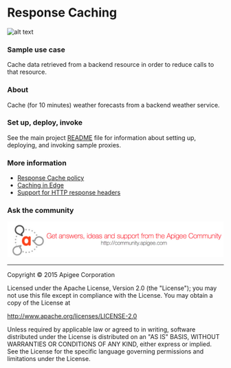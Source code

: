 # Response Caching

![alt text](https://github.com/apigee/api-platform-samples/blob/master/images/icon_policy_traffic-management.jpg)

### Sample use case

Cache data retrieved from a backend resource in order to reduce calls to that resource.

### About

Cache (for 10 minutes) weather forecasts from a backend weather service.

### Set up, deploy, invoke

See the main project [README](../../README.md) file for information about setting up, deploying, and invoking sample proxies. 

### More information

* [Response Cache policy](http://apigee.com/docs/api-services/reference/response-cache-policy)
* [Caching in Edge](http://apigee.com/docs/api-services/content/caching-edge)
* [Support for HTTP response headers](http://apigee.com/docs/api-services/content/http-response-caching)

### Ask the community

[![alt text](../../images/apigee-community.png "Apigee Community is a great place to ask questions and find answers about developing API proxies. ")](https://community.apigee.com?via=github)

---

Copyright © 2015 Apigee Corporation

Licensed under the Apache License, Version 2.0 (the "License"); you may not use
this file except in compliance with the License. You may obtain a copy
of the License at

http://www.apache.org/licenses/LICENSE-2.0

Unless required by applicable law or agreed to in writing, software
distributed under the License is distributed on an "AS IS" BASIS,
WITHOUT WARRANTIES OR CONDITIONS OF ANY KIND, either express or implied.
See the License for the specific language governing permissions and
limitations under the License.
